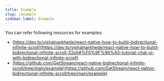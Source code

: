 ```yaml
---
title: Example
slug: /example
sidebar_label: Example
---
```


You can refer following resources for examples:

- [https://dev.to/vishalnarkhede/react-native-how-to-build-bidirectional-infinite-scroll](https://dev.to/vishalnarkhede/react-native-how-to-build-bidirectional-infinite-scroll-32ph#%F0%9F%96%A5-tutorial-chat-ui-with-bidirectional-infinite-scroll)
- [https://github.com/GetStream/react-native-bidirectional-infinite-scroll/tree/main/example](https://github.com/GetStream/react-native-bidirectional-infinite-scroll/tree/main/example)